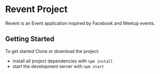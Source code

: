 # Revent Project

Revent is an Event application inspired by Facebook and Meetup events.
## Getting Started

To get started Clone or download the project:

* install all project dependencies with `npm install`
* start the development server with `npm start`
